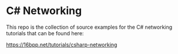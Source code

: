 C# Networking
=============

This repo is the collection of source examples for the C# networking tutorials
that can be found here:

https://16bpp.net/tutorials/csharp-networking

